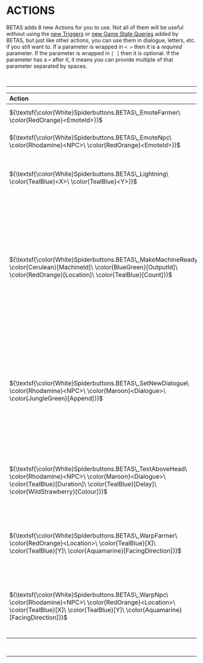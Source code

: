 ﻿# ACTIONS

BETAS adds 8 new Actions for you to use. Not all of them will be useful without using the [new Triggers](Triggers.md) or [new Game State Queries](GameStateQueries.md) added by BETAS, but just like other actions, you can use them in dialogue, letters, etc. if you still want to. If a parameter is wrapped in `< >` then it is a _required_ parameter. If the parameter is wrapped in `[ ]` then it is optional. If the parameter has a `+` after it, it means you can provide multiple of that parameter separated by spaces.

<br>

* * *

| Action                                                                                                                                                                                                 | Effect                                                                                                                                                                                                                                                                                                                                                                                                                                                                                                                                                                                                                                                |
|:-------------------------------------------------------------------------------------------------------------------------------------------------------------------------------------------------------|:------------------------------------------------------------------------------------------------------------------------------------------------------------------------------------------------------------------------------------------------------------------------------------------------------------------------------------------------------------------------------------------------------------------------------------------------------------------------------------------------------------------------------------------------------------------------------------------------------------------------------------------------------|
| $`{\textsf{\color{White}Spiderbuttons.BETAS\_EmoteFarmer\ \color{RedOrange}<EmoteId>}}`$                                                                                                              | Cause an emote bubble for the given `EmoteId` to appear above the local player's head.                                                                                                                                                                                                                                                                                                                                                                                                                                                                                                                                                                |
| $`{\textsf{\color{White}Spiderbuttons.BETAS\_EmoteNpc\ \color{Rhodamine}<NPC>\ \color{RedOrange}<EmoteId>}}`$                                                                                         | Cause an emote bubble for the given `EmoteId` to appear above the head of the specified `NPC`.                                                                                                                                                                                                                                                                                                                                                                                                                                                                                                                                                         |
| $`{\textsf{\color{White}Spiderbuttons.BETAS\_Lightning\ \color{TealBlue}<X>\ \color{TealBlue}<Y>}}`$                                                                                                  | Cause lightning to strike at the specified `X` and `Y` coordinates on the current map. This lightning is purely cosmetic and will not actually damage anything. The `X` and `Y` parameters support [relative coordinates](RelativeQueries.md#Coordinates).                                                                                                                                                                                                                                                                                                                                                                                            |
| $`{\textsf{\color{White}Spiderbuttons.BETAS\_MakeMachineReady\ \color{Cerulean}[MachineId]\ \color{BlueGreen}[OutputId]\ \color{RedOrange}[Location]\ \color{TealBlue}[Count]}}`$                   | Cause one or more machines in a location(s) to instantly finish producing their output. `MachineId` should be the item ID of the machine you want to target if you only want specific ones; set it to `-1` for any machine. `OutputId` should be the qualified item ID of the output item if you only want to finish specific items; set it to `-1` for any output. `Location` should be the name of the location you want to look for machines in; set it to `-1` if you want to look everywhere. `Count` is the number of machines you want to instantly finish; set it to `-1` if you want unlimited. All parameters have a default value of `-1`. |
| $`{\textsf{\color{White}Spiderbuttons.BETAS\_SetNewDialogue\ \color{Rhodamine}<NPC>\ \color{Maroon}<Dialogue>\ \color{JungleGreen}[Append]}}`$                                                         | Give an `NPC` a new line of `Dialogue` to say today. The `Dialogue` can be a literal string of dialogue text (dialogue commands and formatting are supported) or a translation key e.g. `Characters\\Dialogue\\Haley:winter_9`. Remember to wrap the dialogue in escaped quotes as necessary. The `Append` parameter is a boolean value that determines whether the currently existing dialogue for the `NPC` is overwritten (false) or if the new dialogue is added in front of the existing dialogue (true). It defaults to false.                                                                                                                  |
| $`{\textsf{\color{White}Spiderbuttons.BETAS\_TextAboveHead\ \color{Rhodamine}<NPC>\ \color{Maroon}<Dialogue>\ \color{TealBlue}[Duration]\ \color{TealBlue}[Delay]\ \color{WildStrawberry}[Colour]}}`$ | Cause a speech bubble to appear above the `NPC` that says a `Dialogue`. It will last for `Duration` milliseconds (default 3000) and wait `Delay` milliseconds (default 0) before appearing. The `Colour` parameter controls the colour of the text (default black).                                                                                                                                                                                                                                                                                                                                                                                   |
| $`{\textsf{\color{White}Spiderbuttons.BETAS\_WarpFarmer\ \color{RedOrange}<Location>\ \color{TealBlue}[X]\ \color{TealBlue}[Y]\ \color{Aquamarine}[FacingDirection]}}`$                             | Warp the Farmer to the `X` and `Y` tile coordinates (both default to 0) in a given `Location`. The farmer will be facing in `FacingDirection` (default 2) after the warp. Warps leading inside the FarmHouse may not always work correctly. The `Location`, `X`, and `Y` parameters support [relative queries](RelativeQueries.md).                                                                                                                                                                                                                                                                                                                   |
| $`{\textsf{\color{White}Spiderbuttons.BETAS\_WarpNpc\ \color{Rhodamine}<NPC>\ \color{RedOrange}<Location>\ \color{TealBlue}[X]\ \color{TealBlue}[Y]\ \color{Aquamarine}[FacingDirection]}}`$        | Warp the given `NPC` to the `X` and `Y` tile coordinates (both default to 0) in a given `Location`. The `NPC` will be facing in `FacingDirection` after the warp. Warps leading inside the FarmHouse may not always work correctly. The `Location`, `X`, and `Y` parameters support  [relative queries](RelativeQueries.md)                                                                                                                                                                                                                                                                                                                           |

<br>

* * *